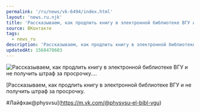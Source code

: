 ```yaml
---
permalink: '/ru/news/vk-6494/index.html'
layout: 'news.ru.njk'
title: 'Рассказываем, как продлить книгу в электронной библиотеке ВГУ и не получить штраф за просрочку.…'
source: ВКонтакте
tags:
  - news_ru
description: 'Рассказываем, как продлить книгу в электронной библиотеке ВГУ и не получить штраф за просрочку.…'
updatedAt: 1568478603
---
```

![Рассказываем, как продлить книгу в электронной библиотеке ВГУ и не получить штраф за просрочку.…](https://sun9-52.userapi.com/impf/c851336/v851336615/1b9768/NKejNFxPDuU.jpg?size=1280x853&quality=96&sign=a297a567bdfeec6cc4428a4972b4bf49&c_uniq_tag=FLqHX231TTW4bSeaqEiXxbz5dhQlQlsi2UjKDZMzWRo&type=album)

[Рассказываем, как продлить книгу в электронной библиотеке ВГУ и не получить штраф за просрочку.

#Лайфхак@physvsu](https://m.vk.com/@physvsu-el-bibl-vgu)
